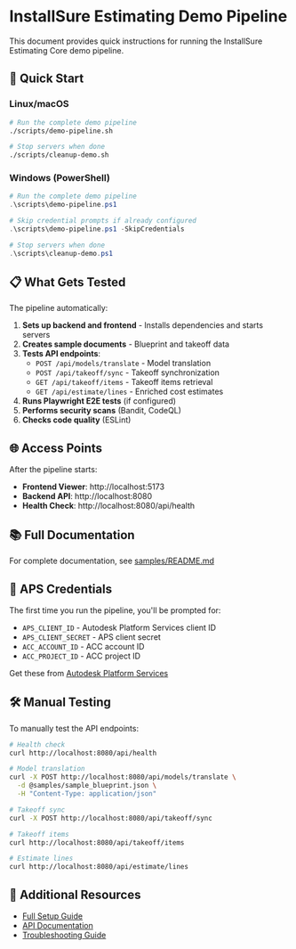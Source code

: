 # InstallSure Estimating Demo Pipeline

This document provides quick instructions for running the InstallSure Estimating Core demo pipeline.

## 🚀 Quick Start

### Linux/macOS

```bash
# Run the complete demo pipeline
./scripts/demo-pipeline.sh

# Stop servers when done
./scripts/cleanup-demo.sh
```

### Windows (PowerShell)

```powershell
# Run the complete demo pipeline
.\scripts\demo-pipeline.ps1

# Skip credential prompts if already configured
.\scripts\demo-pipeline.ps1 -SkipCredentials

# Stop servers when done
.\scripts\cleanup-demo.ps1
```

## 📋 What Gets Tested

The pipeline automatically:

1. **Sets up backend and frontend** - Installs dependencies and starts servers
2. **Creates sample documents** - Blueprint and takeoff data
3. **Tests API endpoints**:
   - `POST /api/models/translate` - Model translation
   - `POST /api/takeoff/sync` - Takeoff synchronization
   - `GET /api/takeoff/items` - Takeoff items retrieval
   - `GET /api/estimate/lines` - Enriched cost estimates
4. **Runs Playwright E2E tests** (if configured)
5. **Performs security scans** (Bandit, CodeQL)
6. **Checks code quality** (ESLint)

## 🌐 Access Points

After the pipeline starts:

- **Frontend Viewer**: http://localhost:5173
- **Backend API**: http://localhost:8080
- **Health Check**: http://localhost:8080/api/health

## 📚 Full Documentation

For complete documentation, see [samples/README.md](samples/README.md)

## 🔑 APS Credentials

The first time you run the pipeline, you'll be prompted for:

- `APS_CLIENT_ID` - Autodesk Platform Services client ID
- `APS_CLIENT_SECRET` - APS client secret
- `ACC_ACCOUNT_ID` - ACC account ID
- `ACC_PROJECT_ID` - ACC project ID

Get these from [Autodesk Platform Services](https://aps.autodesk.com)

## 🛠️ Manual Testing

To manually test the API endpoints:

```bash
# Health check
curl http://localhost:8080/api/health

# Model translation
curl -X POST http://localhost:8080/api/models/translate \
  -d @samples/sample_blueprint.json \
  -H "Content-Type: application/json"

# Takeoff sync
curl -X POST http://localhost:8080/api/takeoff/sync

# Takeoff items
curl http://localhost:8080/api/takeoff/items

# Estimate lines
curl http://localhost:8080/api/estimate/lines
```

## 📖 Additional Resources

- [Full Setup Guide](documentation/SETUP_GUIDE.md)
- [API Documentation](documentation/API_DOCUMENTATION.md)
- [Troubleshooting Guide](documentation/TROUBLESHOOTING.md)
